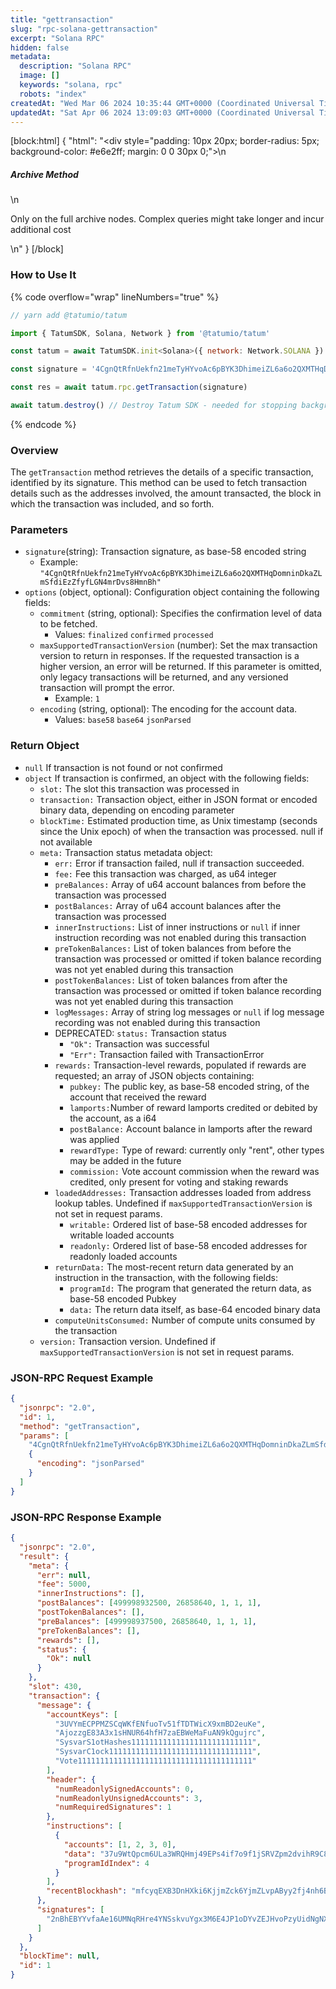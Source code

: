 ```yaml
---
title: "gettransaction"
slug: "rpc-solana-gettransaction"
excerpt: "Solana RPC"
hidden: false
metadata: 
  description: "Solana RPC"
  image: []
  keywords: "solana, rpc"
  robots: "index"
createdAt: "Wed Mar 06 2024 10:35:44 GMT+0000 (Coordinated Universal Time)"
updatedAt: "Sat Apr 06 2024 13:09:03 GMT+0000 (Coordinated Universal Time)"
---
```

[block:html]
{
  "html": "<div style=\"padding: 10px 20px; border-radius: 5px; background-color: #e6e2ff; margin: 0 0 30px 0;\">\n  <h5>Archive Method</h5>\n  <p>Only on the full archive nodes. Complex queries might take longer and incur additional cost</p>\n</div>"
}
[/block]


### How to Use It

{% code overflow="wrap" lineNumbers="true" %}

```javascript
// yarn add @tatumio/tatum

import { TatumSDK, Solana, Network } from '@tatumio/tatum'

const tatum = await TatumSDK.init<Solana>({ network: Network.SOLANA })

const signature = '4CgnQtRfnUekfn21meTyHYvoAc6pBYK3DhimeiZL6a6o2QXMTHqDomninDkaZLmSfdiEzZfyfLGN4mrDvs8HmnBh' // transaction signature

const res = await tatum.rpc.getTransaction(signature)

await tatum.destroy() // Destroy Tatum SDK - needed for stopping background jobs
```

{% endcode %}

### Overview

The `getTransaction` method retrieves the details of a specific transaction, identified by its signature. This method can be used to fetch transaction details such as the addresses involved, the amount transacted, the block in which the transaction was included, and so forth.

### Parameters

- `signature`(string): Transaction signature, as base-58 encoded string
  - Example: `"4CgnQtRfnUekfn21meTyHYvoAc6pBYK3DhimeiZL6a6o2QXMTHqDomninDkaZLmSfdiEzZfyfLGN4mrDvs8HmnBh"`
- `options` (object, optional): Configuration object containing the following fields:
  - `commitment` (string, optional): Specifies the confirmation level of data to be fetched.
    - Values: `finalized` `confirmed` `processed`
  - `maxSupportedTransactionVersion` (number): Set the max transaction version to return in responses. If the requested transaction is a higher version, an error will be returned. If this parameter is omitted, only legacy transactions will be returned, and any versioned transaction will prompt the error.
    - Example: `1`
  - `encoding` (string, optional): The encoding for the account data.
    - Values: `base58` `base64` `jsonParsed`

### Return Object

- `null`  If transaction is not found or not confirmed
- `object` If transaction is confirmed, an object with the following fields:
  - `slot:` The slot this transaction was processed in
  - `transaction:` Transaction object, either in JSON format or encoded binary data, depending on encoding parameter
  - `blockTime:` Estimated production time, as Unix timestamp (seconds since the Unix epoch) of when the transaction was processed. null if not available
  - `meta:`  Transaction status metadata object:
    - `err:`  Error if transaction failed, null if transaction succeeded. 
    - `fee:`  Fee this transaction was charged, as u64 integer
    - `preBalances:` Array of u64 account balances from before the transaction was processed
    - `postBalances:` Array of u64 account balances after the transaction was processed
    - `innerInstructions:` List of inner instructions or `null` if inner instruction recording was not enabled during this transaction
    - `preTokenBalances:`  List of token balances from before the transaction was processed or omitted if token balance recording was not yet enabled during this transaction
    - `postTokenBalances:`  List of token balances from after the transaction was processed or omitted if token balance recording was not yet enabled during this transaction
    - `logMessages:` Array of string log messages or `null` if log message recording was not enabled during this transaction
    - DEPRECATED: `status:`  Transaction status
      - `"Ok":`  Transaction was successful
      - `"Err":`  Transaction failed with TransactionError
    - `rewards:` Transaction-level rewards, populated if rewards are requested; an array of JSON objects containing:
      - `pubkey:`  The public key, as base-58 encoded string, of the account that received the reward
      - `lamports:`Number of reward lamports credited or debited by the account, as a i64
      - `postBalance:` Account balance in lamports after the reward was applied
      - `rewardType:` Type of reward: currently only "rent", other types may be added in the future
      - `commission:` Vote account commission when the reward was credited, only present for voting and staking rewards
    - `loadedAddresses:` Transaction addresses loaded from address lookup tables. Undefined if `maxSupportedTransactionVersion` is not set in request params.
      - `writable:`  Ordered list of base-58 encoded addresses for writable loaded accounts
      - `readonly:`  Ordered list of base-58 encoded addresses for readonly loaded accounts
    - `returnData:` The most-recent return data generated by an instruction in the transaction, with the following fields:
      - `programId:` The program that generated the return data, as base-58 encoded Pubkey
      - `data:` The return data itself, as base-64 encoded binary data
    - `computeUnitsConsumed:` Number of compute units consumed by the transaction
  - `version:` Transaction version. Undefined if `maxSupportedTransactionVersion` is not set in request params.

### JSON-RPC Request Example

```json
{
  "jsonrpc": "2.0",
  "id": 1,
  "method": "getTransaction",
  "params": [
    "4CgnQtRfnUekfn21meTyHYvoAc6pBYK3DhimeiZL6a6o2QXMTHqDomninDkaZLmSfdiEzZfyfLGN4mrDvs8HmnBh",
    {
      "encoding": "jsonParsed"
    }
  ]
}
```

### JSON-RPC Response Example

```json
{
  "jsonrpc": "2.0",
  "result": {
    "meta": {
      "err": null,
      "fee": 5000,
      "innerInstructions": [],
      "postBalances": [499998932500, 26858640, 1, 1, 1],
      "postTokenBalances": [],
      "preBalances": [499998937500, 26858640, 1, 1, 1],
      "preTokenBalances": [],
      "rewards": [],
      "status": {
        "Ok": null
      }
    },
    "slot": 430,
    "transaction": {
      "message": {
        "accountKeys": [
          "3UVYmECPPMZSCqWKfENfuoTv51fTDTWicX9xmBD2euKe",
          "AjozzgE83A3x1sHNUR64hfH7zaEBWeMaFuAN9kQgujrc",
          "SysvarS1otHashes111111111111111111111111111",
          "SysvarC1ock11111111111111111111111111111111",
          "Vote111111111111111111111111111111111111111"
        ],
        "header": {
          "numReadonlySignedAccounts": 0,
          "numReadonlyUnsignedAccounts": 3,
          "numRequiredSignatures": 1
        },
        "instructions": [
          {
            "accounts": [1, 2, 3, 0],
            "data": "37u9WtQpcm6ULa3WRQHmj49EPs4if7o9f1jSRVZpm2dvihR9C8jY4NqEwXUbLwx15HBSNcP1",
            "programIdIndex": 4
          }
        ],
        "recentBlockhash": "mfcyqEXB3DnHXki6KjjmZck6YjmZLvpAByy2fj4nh6B"
      },
      "signatures": [
        "2nBhEBYYvfaAe16UMNqRHre4YNSskvuYgx3M6E4JP1oDYvZEJHvoPzyUidNgNX5r9sTyN1J9UxtbCXy2rqYcuyuv"
      ]
    }
  },
  "blockTime": null,
  "id": 1
}
```
